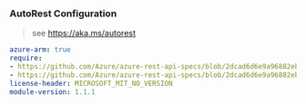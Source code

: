 ### AutoRest Configuration

> see https://aka.ms/autorest

``` yaml
azure-arm: true
require:
- https://github.com/Azure/azure-rest-api-specs/blob/2dcad6d6e9a96882eb6d317e7500a94be007a9c6/specification/automanage/resource-manager/readme.md
- https://github.com/Azure/azure-rest-api-specs/blob/2dcad6d6e9a96882eb6d317e7500a94be007a9c6/specification/automanage/resource-manager/readme.go.md
license-header: MICROSOFT_MIT_NO_VERSION
module-version: 1.1.1
```